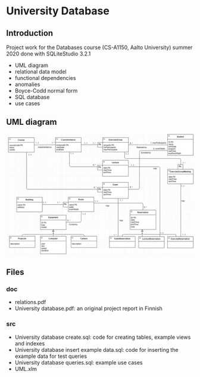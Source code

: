 # University Database

## Introduction
Project work for the Databases course (CS-A1150, Aalto University) summer 2020 done with SQLiteStudio 3.2.1
- UML diagram
- relational data model
- functional dependencies
- anomalies
- Boyce-Codd normal form
- SQL database
- use cases

## UML diagram

![UML diagram](https://github.com/Katijoz/university-database/blob/master/images/UML.png)

## Files

### doc
- relations.pdf
- University database.pdf: an original project report in Finnish

### src
- University database create.sql: code for creating tables, example views and indexes
- University database insert example data.sql: code for inserting the example data for test queries
- University database queries.sql: example use cases
- UML.xlm

